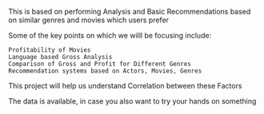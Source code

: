 This is based on performing Analysis and Basic Recommendations based on similar genres and movies which users prefer

Some of the key points on which we willl be focusing include:

    Profitability of Movies
    Language based Gross Analysis
    Comparison of Gross and Profit for Different Genres
    Recommendation systems based on Actors, Movies, Genres

This project will help us understand Correlation between these Factors

The data is available, in case you also want to try your hands on something
